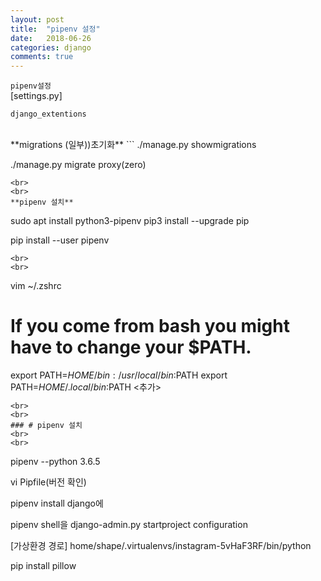 ```yaml
---
layout: post
title:  "pipenv 설정"
date:   2018-06-26
categories: django
comments: true
---
```

`pipenv설정`
<br>
[settings.py]
```
django_extentions
```
<br>
**migrations (일부))초기화**
```
./manage.py showmigrations

./manage.py migrate proxy(zero)
```
<br>
<br>
**pipenv 설치**
```
sudo apt install python3-pipenv
pip3 install --upgrade pip

pip install --user pipenv
```
<br>
<br>
```
vim ~/.zshrc

# If you come from bash you might have to change your $PATH.
export PATH=$HOME/bin:/usr/local/bin:$PATH
export PATH=$HOME/.local/bin:$PATH <추가>
```
<br>
<br>
### # pipenv 설치
<br>
<br>
```
pipenv --python 3.6.5

vi Pipfile(버전 확인)

pipenv install django에

pipenv shell을
django-admin.py startproject configuration

[가상환경 경로]
home/shape/.virtualenvs/instagram-5vHaF3RF/bin/python

pip install pillow
```
